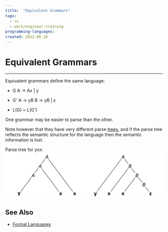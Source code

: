 ```yaml
---
title:  "Equivalent Grammars"
tags:
  - cs
  - work/engineer-training
programming-languages:
created: 2022-06-16
---
```

# Equivalent Grammars
---
Equivalent grammars define the same language:

- G
A $\rightarrow$ Ax | y

- G'
A $\rightarrow$ yB
B $\rightarrow$ yB | $\varepsilon$

- L(G) = L(G')

One grammar may be easier to parse than the other. 

Note however that they have very different parse [trees](notes/university/cs2004/trees.md), and if the parse tree reflects the semantic structure for the language then the semantic information is lost.

Parse tree for yxx:
![parse-tree-leftmost-rightmost](notes/images/parse-tree-leftmost-rightmost.png)

## See Also
- [Formal Languages](notes/general/formal-languages.md)
